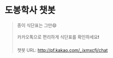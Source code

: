 # 도봉학사 챗봇
> 종이 식단표는 그만:smile:<br/><br/>
> 카카오톡으로 편리하게 식단표를 확인하세요:exclamation:<br/><br/>
> 챗봇 URL: http://pf.kakao.com/_jxmxcfj/chat 
